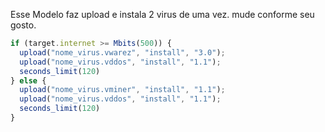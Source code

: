 Esse Modelo faz upload e instala 2 virus de uma vez. 
mude conforme seu gosto.

```js title="2_virus.js"
if (target.internet >= Mbits(500)) {
  upload("nome_virus.vwarez", "install", "3.0");
  upload("nome_virus.vddos", "install", "1.1");
  seconds_limit(120)
} else {
  upload("nome_virus.vminer", "install", "1.1");
  upload("nome_virus.vddos", "install", "1.1");
  seconds_limit(120)
}
```